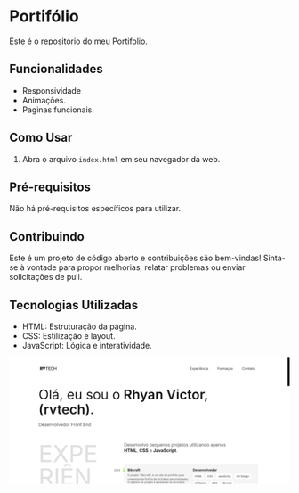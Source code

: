 # Portifólio 

Este é o repositório do meu Portifolio.

## Funcionalidades

- Responsividade
- Animações.
- Paginas funcionais.

## Como Usar

1. Abra o arquivo `index.html` em seu navegador da web.

## Pré-requisitos

Não há pré-requisitos específicos para utilizar.

## Contribuindo

Este é um projeto de código aberto e contribuições são bem-vindas! Sinta-se à vontade para propor melhorias, relatar problemas ou enviar solicitações de pull.

## Tecnologias Utilizadas

- HTML: Estruturação da página.
- CSS: Estilização e layout.
- JavaScript: Lógica e interatividade.
  
![foto](https://github.com/RhyanVictoor/portifolio/blob/main/image.png?raw=true)
